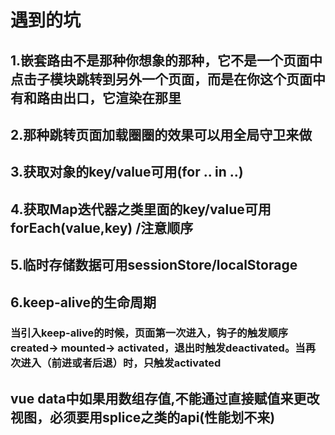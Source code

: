 # 遇到的坑

## 1.嵌套路由不是那种你想象的那种，它不是一个页面中点击子模块跳转到另外一个页面，而是在你这个页面中有和路由出口，它渲染在那里

## 2.那种跳转页面加载圈圈的效果可以用全局守卫来做

## 3.获取对象的key/value可用(for .. in ..)

## 4.获取Map迭代器之类里面的key/value可用forEach(value,key) /注意顺序

## 5.临时存储数据可用sessionStore/localStorage

## 6.keep-alive的生命周期
### 当引入keep-alive的时候，页面第一次进入，钩子的触发顺序created-> mounted-> activated，退出时触发deactivated。当再次进入（前进或者后退）时，只触发activated

## vue data中如果用数组存值,不能通过直接赋值来更改视图，必须要用splice之类的api(性能划不来)